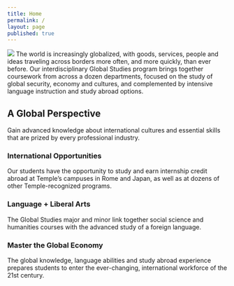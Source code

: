 ```yaml
---
title: Home
permalink: /
layout: page
published: true
---
```

![]({{site.baseurl}}/assets/hero_globalstudies.png)
The world is increasingly globalized, with goods, services, people and ideas traveling across borders more often, and more quickly, than ever before. Our interdisciplinary Global Studies program brings together coursework from across a dozen departments, focused on the study of global security, economy and cultures, and complemented by intensive language instruction and study abroad options.

## A Global Perspective

Gain advanced knowledge about international cultures and essential skills that are prized by every professional industry.

### International Opportunities

Our students have the opportunity to study and earn internship credit abroad at Temple’s campuses in Rome and Japan, as well as at dozens of other Temple-recognized programs.

### Language + Liberal Arts

The Global Studies major and minor link together social science and humanities courses with the advanced study of a foreign language.  

### Master the Global Economy

The global knowledge, language abilities and study abroad experience prepares students to enter the ever-changing, international workforce of the 21st century.
